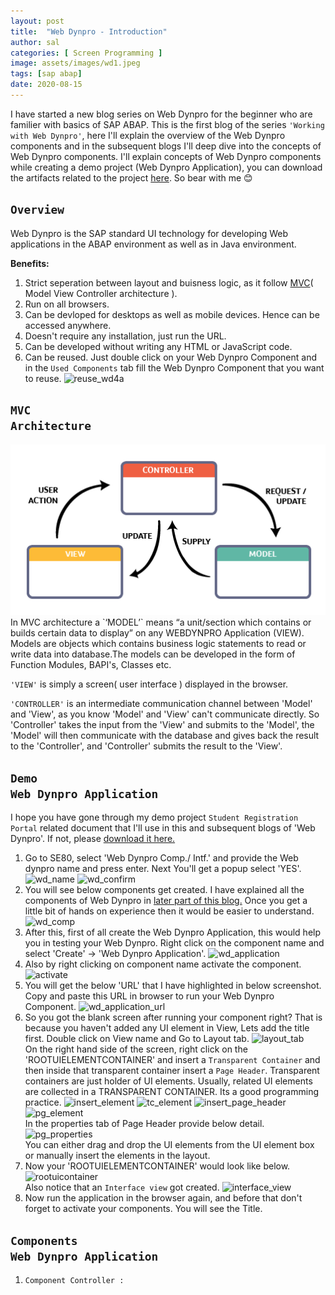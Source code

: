 ```yaml
---
layout: post
title:  "Web Dynpro - Introduction"
author: sal
categories: [ Screen Programming ]
image: assets/images/wd1.jpeg
tags: [sap abap]
date: 2020-08-15
---
```

I have started a new blog series on Web Dynpro for the beginner who are familier with basics of SAP ABAP. This is the first blog of the series `'Working with Web Dynpro'`, here I'll explain the overview of the Web Dynpro components and in the subsequent blogs I'll deep dive into the concepts of Web Dynpro components. I'll explain concepts of Web Dynpro components while creating a demo project (Web Dynpro Application), you can download the artifacts related to the project <a href="">here</a>. So bear with me &#128522;

## <code class="highlighter-rouge">Overview</code>
Web Dynpro is the SAP standard UI technology for developing Web applications in the ABAP environment as well as in Java environment.

**Benefits:**
1. Strict seperation between layout and buisness logic, as it follow <a href="/webdynpro#mvc">MVC</a>( Model View Controller architecture ).
2. Run on all browsers.
3. Can be devloped for desktops as well as mobile devices. Hence can be accessed anywhere.
4. Doesn't require any installation, just run the URL.
5. Can be developed without writing any HTML or JavaScript code.
6. Can be reused. Just double click on your Web Dynpro Component and in the `Used Components` tab fill the Web Dynpro Component that you want to reuse.
![reuse_wd4a](https://lh3.googleusercontent.com/pw/ACtC-3fQC2b2YFzAGzP8F96_sF0nhg7IVIU1WQgj27bI5Pk9Sv3dEY5uBRUpkFpYR7_YQPrE1WlBNbsaDNIVvnW5jnh0S2wFd854kOk-8Y-o9XSvppDfudKNABZMMp8uZ1V-MFwb58ebEHcxpAtC8zIO-VdQ=w1286-h646-no?authuser=0)

## <code class="highlighter-rouge"><a id="mvc">MVC Architecture</a></code>
<img src="/assets/images/mvc.png">
In MVC architecture a `‘MODEL’` means “a unit/section which contains or builds certain data to display” on any WEBDYNPRO Application (VIEW). Models are objects which contains business logic statements to read or write data into database.The models can be developed in the form of Function Modules, BAPI's, Classes etc.

`'VIEW'` is simply a screen( user interface ) displayed in the browser.

`'CONTROLLER'` is an intermediate communication channel between 'Model' and 'View', as you know 'Model' and 'View' can't communicate directly. So 'Controller' takes the input from the 'View' and submits to the 'Model', the 'Model' will then communicate with the database and gives back the result to the 'Controller', and 'Controller' submits the result to the 'View'.

## <code class="highlighter-rouge"><a id="demo_wd">Demo Web Dynpro Application</a></code>
I hope you have gone through my demo project `Student Registration Portal` related document that I'll use in this and subsequent blogs of 'Web Dynpro'. If not, please <a href="">download it here.</a>
1. Go to SE80, select 'Web Dynpro Comp./ Intf.' and provide the Web dynpro name and press enter. Next You'll get a popup select 'YES'.
![wd_name](https://lh3.googleusercontent.com/pw/ACtC-3f3Bv6k-8Td2vsCfvHHyQWzFzaU8_SgWW01ftoeueV1LFEMenpF_SZXgiYPeTM9_pD0CKwPCREkuV_tU91e3TguKFXQuApnLE80aUDc7rCii6x9qTrDDbY_WzVq-Hme_ROSReYrN_dqdPQGyX5mBDV_=w576-h366-no?authuser=0)
![wd_confirm](https://lh3.googleusercontent.com/pw/ACtC-3fk6x6v3_rZK6ZpWIh8SljI2hGNt5dhl_bygAusO_jyksrj4JPES1pHV-LzXkEA17p9w175zTlc3SEzPueswu9sAF2lgwmcMY80i3aVLZnbVh-xTPvNKWXJH3fBLiDEOftk9OXu1mtgS-hl1lp0dc8I=w954-h330-no?authuser=0)
2. You will see below components get created. I have explained all the components of Web Dynpro in <a href="/webdynpro#component_wd">later part of this blog.</a> Once you get a little bit of hands on experience then it would be easier to understand.
![wd_comp](https://lh3.googleusercontent.com/pw/ACtC-3ckL9N8PdHLfhC44_ty6xdws4x25voo3ehMCCPBtlsm6FWnl1Uq5pV3bcBKX9R62wN-IZTiBBdeQCuR0zEuda9GbpstQpp1V0CcpQb4EKOHG_-tP9zMusoqsUtEWqsmu2Pl3bK1wkJAnsTZ5cIdbgGA=w546-h714-no?authuser=0)
3. After this, first of all create the Web Dynpro Application, this would help you in testing your Web Dynpro. Right click on the component name and select 'Create' -> 'Web Dynpro Application'.
![wd_application](https://lh3.googleusercontent.com/pw/ACtC-3c80QNtgt2ZoZWO6I4GnVeNYTzlQSpVZstld3FXyaffLPZM7SVjGNF2HGM7N7uSQj9HF5TJEnqN49z4CPIoRS45DW3qSnnbr3bPQyhU3XXDxs124StXe4SW3hkt5JT2Qy3p74djRCNZ_hz1kmiKSyH0=w966-h713-no?authuser=0)
4. Also by right clicking on component name activate the component.
![activate](https://lh3.googleusercontent.com/pw/ACtC-3eiid3I8cDx6HcK5qK3S9lCoN4LkmC0-pvfqHAOkeuvMfCtINtHY-oXw7AGDIP9I_wpqW3JkgFVfavH6Q8SOorZTHYbA817CknHWTNQcZLyMRwg1V6KbWVHVx-7oVXv312xqzq79rQs_mS1LDPB4AOS=w574-h713-no?authuser=0)
5. You will get the below 'URL' that I have highlighted in below screenshot. Copy and paste this URL in browser to run your Web Dynpro Component. 
![wd_application_url](https://lh3.googleusercontent.com/pw/ACtC-3cx00rdvx5XEW1qlP5Aiw58oK5uuw2wRTJF6h_CSCYqdgq609fFEK1P8a4A1neKOb5lkZNBgAQ1wiwcPEeIBWacvKU7Oturyy92CjllOGsH02q-n8eR03P3FEArCUAy5An2jmsxtbWH34Ez1zyCo7JK=w1207-h713-no?authuser=0)
6. So you got the blank screen after running your component right? That is because you haven't added any UI element in View, Lets add the title first. Double click on View name and Go to Layout tab.
![layout_tab](https://lh3.googleusercontent.com/pw/ACtC-3dcC-PGrEF9cg1fpGUZYyI23bIKwLxTp4s1goezEeeRPCsItkpmViuTJSPYbkTZJz4AKzVCCXCg2VWr0ueGTpT199Hslj6CLbEIOb2ijtuLWLgdNJHZDvtn3NiwDWEupOZjNMVXJ2iF6mcm3nRp5WjQ=w1052-h272-no?authuser=0)
<br> On the right hand side of the screen, right click on the 'ROOTUIELEMENTCONTAINER' and insert a `Transparent Container` and then inside that transparent container insert a `Page Header`. Transparent containers are just holder of UI elements. Usually, related UI elements are collected in a TRANSPARENT CONTAINER. Its a good programming practice.
![insert_element](https://lh3.googleusercontent.com/pw/ACtC-3fhs2wLl63XBgEAdye2fAVsAVU5W-DUPfpHm5-ovryUqFNul1fWaF_a2I7mMgxlICeaXTgeAwOCEynr_mLgml29nP1IKGkMEyOD9rHPDfX4IQKOceP2RnOP7ZGjplx6EGw3msJH8RTE8ickHdEy6vRg=w596-h356-no?authuser=0)
![tc_element](https://lh3.googleusercontent.com/pw/ACtC-3daf5IJ8ACGNAxQxngD-m07q1wb78oUZJijN6I7qr9dFRLoJxfBSZZcLZ3glwMWXxHu0qv1kjxAIHU9SzBbh5Ybvk3Hmj4umR3_7SROlsXiKCbcY5w_5xGUZOH1iJt2MWrxysLxzWuwQtwe6gEXncBB=w570-h222-no?authuser=0)
![insert_page_header](https://lh3.googleusercontent.com/pw/ACtC-3e-MQ_QpD2uY-Q2X8xmbDcWWiMq5XSSLf3-ghat2RiOrwy7y-_Oh9ZYWQTUUe-bGMf5G08Iv_3mguQilXL0SdhZzD6SWmDKVRUDhImY5NwkrfSAGDdhneg64T1VStUIpH7lz5AMY23RXUvJ38LNbUi2=w550-h328-no?authuser=0)
![pg_element](https://lh3.googleusercontent.com/pw/ACtC-3fNbiHuFTlqBi_T4aT2O4RTiG_Eoh9284H9ZzkMjMgI9FGPp87fMiHVNly8oAReTvA2zJ_3bRBMa9xcUvM_9Fj2A1W_Y_vHqQQvri0R5tEKhNKprMr1LuFjPslo9z5gUV95l02a_Wnl8zndpp63Exhe=w578-h232-no?authuser=0)
<br>In the properties tab of Page Header provide below detail.
![pg_properties](https://lh3.googleusercontent.com/pw/ACtC-3czPp0BDmqM_uI6KhpbQ758IApIQWV9VOerUdvU_ODUCjZqQTyQ86yg8X9MVXEW-C8Onpx2rkJp5gtcqc0jnwRCo7WBrUWMiU9x29SHfyShKqIAd7EWOXJyHxjMx1-GMNpZpOb3IddaMNMN3hWO2Rwp=w902-h614-no?authuser=0)
<br>You can either drag and drop the UI elements from the UI element box or manually insert the elements in the layout.
7. Now your 'ROOTUIELEMENTCONTAINER' would look like below.
![rootuicontainer](https://lh3.googleusercontent.com/pw/ACtC-3fKCXDWjlMaLSCp3LrkxH-zsalREE4JmLIhqxncsTx8z57WIP53EvzKfLL7OYwS1MSJ-A_EvRX66j9uzeLsxvYb2MatiPNH-ONoeTkStx20ky83Vqr3DvlBKjZQCLTucr1phjogZEVJH86zS8RkiqRV=w1440-h304-no?authuser=0)
<br>Also notice that an `Interface view` got created.
![interface_view](https://lh3.googleusercontent.com/pw/ACtC-3cyP1Vlb3LaNDq-XpaVy58R4kN4kCFD2KWgIfbvdI7Iy3_AFh2M3XkpA5hKpsn6ulqyjl04HDPggVw7I9jRk4YWGqHoQ_0ehTZuOH_N07vOVRLX90U9Ql7ZeYmZVv4zTdpExKTfMLpyptk0MDvGzz7K=w511-h713-no?authuser=0)
8. Now run the application in the browser again, and before that don't forget to activate your components. You will see the Title.

## <code class="highlighter-rouge"><a id="component_wd">Components Web Dynpro Application</a></code>
1. `Component Controller :` 

<!-- <div class="popup" onclick="myFunction()"> <code class="highlighter-rouge">a. Component controller</code>
  <span class="popuptext" id="myPopup">A Simple Popup!</span>
</div>
<div class="popup" onclick="myFunction()"> b. Interface Controller
  <span class="popuptext" id="myPopup">A Simple Popup!</span>
</div>
<div class="popup" onclick="myFunction()"> c. View
  <span class="popuptext" id="myPopup">A Simple Popup!</span>
</div>
<div class="popup" onclick="myFunction()"> d. Window
  <span class="popuptext" id="myPopup">A Simple Popup!</span>
</div> -->